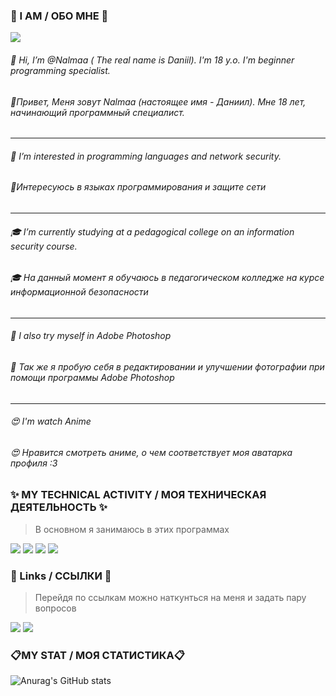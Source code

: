 ### 🌵 I AM / ОБО МНЕ 🌵
![](https://komarev.com/ghpvc/?username=nalmaa&color=blue&style=flat-square)
    
###### 👋 Hi, I’m @Nalmaa ( The real name is Daniil). I'm 18 y.o. I'm beginner programming specialist.
###### 👋Привет, Меня зовут Nalmaa (настоящее имя - Даниил). Мне 18 лет, начинающий программный специалист.
---
###### 👀 I’m interested in programming languages and network security.
###### 👀Интересуюсь в языках программирования и защите сети
---
###### 🎓 I’m currently studying at a pedagogical college on an information security course.
###### 🎓 На данный момент я обучаюсь в педагогическом колледже на курсе информационной безопасности
---
###### 🌱 I also try myself in Adobe Photoshop
###### 🌱 Так же я пробую себя в редактировании и улучшении фотографии при помощи программы Adobe Photoshop 
---
###### 😍 I'm watch Anime
###### 😍 Нравится смотреть аниме, о чем соответствует моя аватарка профиля :3


    




### ✨ MY TECHNICAL ACTIVITY / МОЯ ТЕХНИЧЕСКАЯ ДЕЯТЕЛЬНОСТЬ ✨
>В основном я занимаюсь в этих программах
<p align='left'>
<img src="https://img.shields.io/badge/-InfoWatch-32CD32?style=for-the-badge&logo=infowatch"/>
<img src="https://img.shields.io/badge/C%23-239120?style=for-the-badge&logo=c-sharp&logoColor=white"/>
<img src="https://img.shields.io/badge/MySQL-005C84?style=for-the-badge&logo=mysql&logoColor=white"/>
<img src="https://img.shields.io/badge/Adobe-Photoshop-31A8FF?style=for-the-badge&logo=Adobe-Photoshop&labelColor=0a446b&logoWidth=15"/>

  
    
    
### 💫 Links / ССЫЛКИ 💫
 >Перейдя по ссылкам можно наткунться на меня и задать пару вопросов
<p align='left'>
   <a href="https://vk.com/tay0ta/">
       <img src="https://img.shields.io/badge/вконтакте-%232E87FB.svg?&style=for-the-badge&logo=vk&logoColor=white"/></a>     
 <a href="https://instagram.com/video.narkotiki/">
       <img src="https://img.shields.io/badge/Instagram-E4405F?style=for-the-badge&logo=instagram&logoColor=white"/></a>


     
     
     
     
### 📋MY STAT / МОЯ СТАТИСТИКА📋
 
![Anurag's GitHub stats](https://github-readme-stats.vercel.app/api?username=nalmaa&show_icons=true&theme=default)
  

   
    
    







<!---
Nalmaa/Nalmaa is a ✨ special ✨ repository because its `README.md` (this file) appears on your GitHub profile.
You can click the Preview link to take a look at your changes.
--->

